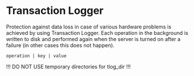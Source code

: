 # Transaction Logger

Protection against data loss in case of various hardware problems is achieved by using Transaction Logger. Each operation in the background is written to disk and performed again when the server is turned on after a failure (in other cases this does not happen).

```table
operation | key | value
```  

!!! DO NOT USE temporary directories for tlog_dir !!!